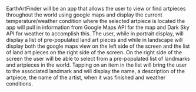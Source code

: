 EarthArtFinder will be an app that allows the user to view or find artpieces throughout the world using google maps and display the current temperature/weather condition
where the selected artpiece is located the app will pull in information from Google Maps API for the map and Dark Sky API for weather to accomplish this.  The user, while in portrait display, 
will display a list of pre-populated land art pieces and while in landscape will display both the google maps view on the left side of the screen 
and the list of land art pieces on the right side of the screen. On the right side of the screen the user will be able to select from a pre-populated
list of landmarks and artpieces in the world. Tapping on an item in the list will bring the user to the associated landmark and will display the name,
a description of the artpiece, the name of the artist, when it was finished and weather conditions. 

